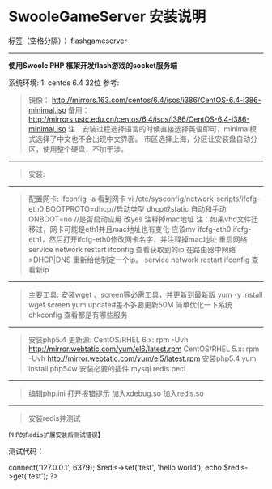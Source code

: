 # SwooleGameServer 安装说明

标签（空格分隔）： flashgameserver


---
**使用Swoole PHP 框架开发flash游戏的socket服务端**

系统环境:
1: centos 6.4  32位 
   参考:

> 镜像：
http://mirrors.163.com/centos/6.4/isos/i386/CentOS-6.4-i386-minimal.iso
备用：
http://mirrors.ustc.edu.cn/centos/6.4/isos/i386/CentOS-6.4-i386-minimal.iso
注：安装过程选择语言的时候直接选择英语即可，minimal模式选择了中文也不会出现中文界面。
市区选择上海，分区让安装盘自动分区，使用整个硬盘，不加干涉。


----------


>安装:


----------





>配置网卡:
ifconfig -a 看到网卡
vi /etc/sysconfig/network-scripts/ifcfg-eth0
BOOTPROTO=dhcp//启动类型 dhcp或static 自动和手动
ONBOOT=no //是否启动应用 改yes
注释掉mac地址
注：如果vhd文件迁移过，网卡可能是eth1并且mac地址也有变化 应该mv ifcfg-eth0 ifcfg-eth1，然后打开ifcfg-eth0修改网卡名字，并注释掉mac地址
重启网络service network restart
ifconfig 查看获取到的ip
在路由器中网络>DHCP|DNS 重新给他制定一个ip。
service network restart
ifconfig 查看新ip


----------


>主要工具:
安装wget 、screen等必需工具，并更新到最新版
yum -y install wget screen
yum update#差不多要更新50M
简单优化一下系统
chkconfig 查看都是有哪些服务


----------

>安装php5.4
更新源:
CentOS/RHEL 6.x:
rpm -Uvh http://mirror.webtatic.com/yum/el6/latest.rpm
CentOS/RHEL 5.x:
rpm -Uvh http://mirror.webtatic.com/yum/el5/latest.rpm
安装php5.4
yum install php54w
安装必要的插件
mysql redis pecl


----------
>编辑php.ini
打开报错提示
加入xdebug.so
加入redis.so


----------


>安装redis并测试

    PHP的Redis扩展安装后测试错误】
测试代码：
<?php
    $redis = new Redis();
    $redis->connect('127.0.0.1', 6379);
    $redis->set('test', 'hello world');
    echo $redis->get('test');
?>
